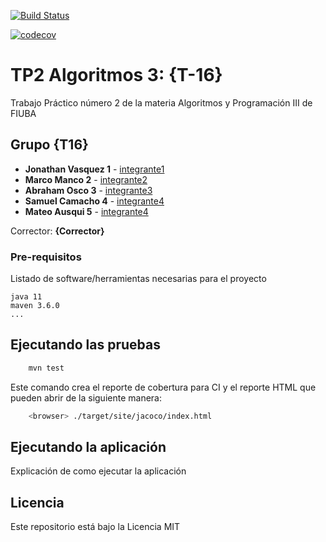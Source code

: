 [![Build Status](https://travis-ci.org/fiuba/algo3_proyecto_base_tp2.svg?branch=master)](https://travis-ci.org/fiuba/algo3_proyecto_base_tp2)

[![codecov](https://codecov.io/gh/fiuba/algo3_proyecto_base_tp2/branch/master/graph/badge.svg)](https://codecov.io/gh/fiuba/algo3_proyecto_base_tp2)



# TP2 Algoritmos 3: {T-16}

Trabajo Práctico número 2 de la materia Algoritmos y Programación III de FIUBA

## Grupo {T16}

* **Jonathan Vasquez 1** - [integrante1](https://github.com/Jonathan-Vasquez)
* **Marco Manco 2** - [integrante2](https://github.com/marco-amm)
* **Abraham Osco 3** - [integrante3](https://github.com/AbrahamOsco)
* **Samuel Camacho 4** - [integrante4](https://github.com/ElBrujas)
* **Mateo Ausqui 5** - [integrante4](https://github.com/Mat-JA)

Corrector: **{Corrector}**

### Pre-requisitos

Listado de software/herramientas necesarias para el proyecto

```
java 11
maven 3.6.0
...
```

## Ejecutando las pruebas

```bash
    mvn test
```

Este comando crea el reporte de cobertura para CI y el reporte HTML que pueden abrir de la siguiente manera:

```bash
    <browser> ./target/site/jacoco/index.html
```

## Ejecutando la aplicación

Explicación de como ejecutar la aplicación

## Licencia

Este repositorio está bajo la Licencia MIT

